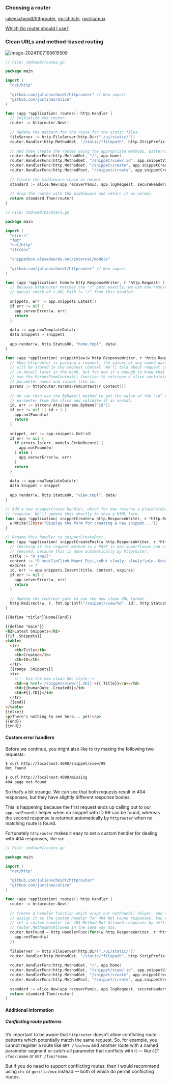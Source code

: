 ### Choosing a router

[julienschmidt/httprouter](https://github.com/julienschmidt/httprouter), [go-chi/chi](https://github.com/go-chi/chi), [gorilla/mux](https://github.com/gorilla/mux)

[Which Go router should I use?](https://www.alexedwards.net/blog/which-go-router-should-i-use)

### Clean URLs and method-based routing

![image-20241107195615509](./images/image-20241107195615509.png)

```go
// File: cmd/web/routes.go

package main 

import (  
  "net/http"    
  
  "github.com/julienschmidt/httprouter" // New import  
  "github.com/justinas/alice" 
)

func (app *application) routes() http.Handler {  
  // Initialize the router.
  router := httprouter.New()   
  
  // Update the pattern for the route for the static files.
  fileServer := http.FileServer(http.Dir("./ui/static/"))  
  router.Handler(http.MethodGet, "/static/*filepath", http.StripPrefix("/static", fileServer))   
  
  // And then create the routes using the appropriate methods, patterns and handlers.
  router.HandlerFunc(http.MethodGet, "/", app.home)   
  router.HandlerFunc(http.MethodGet, "/snippet/view/:id", app.snippetView)   
  router.HandlerFunc(http.MethodGet, "/snippet/create", app.snippetCreate)   
  router.HandlerFunc(http.MethodPost, "/snippet/create", app.snippetCreatePost)  
  
  // Create the middleware chain as normal.
  standard := alice.New(app.recoverPanic, app.logRequest, secureHeaders) 
  
  // Wrap the router with the middleware and return it as normal.
  return standard.Then(router)
}
```

```go
// File: cmd/web/handlers.go 

package main

import (    
  "errors"     
  "fmt"  
  "net/http"  
  "strconv"   
  
  "snippetbox.alexedwards.net/internal/models" 
  
  "github.com/julienschmidt/httprouter" // New import 
)

func (app *application) home(w http.ResponseWriter, r *http.Request) {   
  // Because httprouter matches the "/" path exactly, we can now remove the   
  // manual check of r.URL.Path != "/" from this handler.
    
  snippets, err := app.snippets.Latest()   
  if err != nil {     
    app.serverError(w, err)    
    return   
  }   
  
  data := app.newTemplateData(r)    
  data.Snippets = snippets   
  
  app.render(w, http.StatusOK, "home.tmpl", data) 
}

func (app *application) snippetView(w http.ResponseWriter, r *http.Request) {  
  // When httprouter is parsing a request, the values of any named parameters   
  // will be stored in the request context. We'll talk about request context  
  // in detail later in the book, but for now it's enough to know that you can 
  // use the ParamsFromContext() function to retrieve a slice containing these   
  // parameter names and values like so:   
  params := httprouter.ParamsFromContext(r.Context())   
  
  // We can then use the ByName() method to get the value of the "id" named   
  // parameter from the slice and validate it as normal.
  id, err := strconv.Atoi(params.ByName("id"))   
  if err != nil || id < 1 {     
    app.notFound(w)       
    return    
  }    
  
  snippet, err := app.snippets.Get(id)   
  if err != nil {       
    if errors.Is(err, models.ErrNoRecord) {  
      app.notFound(w)   
    } else {      
      app.serverError(w, err)   
    }       
    return   
  }   
  
  data := app.newTemplateData(r)  
  data.Snippet = snippet   
  
  app.render(w, http.StatusOK, "view.tmpl", data)
}

// Add a new snippetCreate handler, which for now returns a placeholder 
// response. We'll update this shortly to show a HTML form.
func (app *application) snippetCreate(w http.ResponseWriter, r *http.Request) {   
  w.Write([]byte("Display the form for creating a new snippet...")) 
} 

// Rename this handler to snippetCreatePost.
func (app *application) snippetCreatePost(w http.ResponseWriter, r *http.Request) {  
  // Checking if the request method is a POST is now superfluous and can be   
  // removed, because this is done automatically by httprouter.
  title := "O snail"  
  content := "O snail\nClimb Mount Fuji,\nBut slowly, slowly!\n\n– Kobayashi Issa"    
  expires := 7   
  id, err := app.snippets.Insert(title, content, expires)   
  if err != nil {    
    app.serverError(w, err)     
    return   
  }    
  
  // Update the redirect path to use the new clean URL format.
  http.Redirect(w, r, fmt.Sprintf("/snippet/view/%d", id), http.StatusSeeOther) 
}
```

```html
{{define "title"}}Home{{end}} 

{{define "main"}}    
<h2>Latest Snippets</h2>  
{{if .Snippets}}   
<table>     
  <tr>     
    <th>Title</th>  
    <th>Created</th>        
    <th>ID</th>     
  </tr>      
  {{range .Snippets}}   
  <tr>       
    <!-- Use the new clean URL style-->  
    <td><a href='/snippet/view/{{.ID}}'>{{.Title}}</a></td>   
    <td>{{humanDate .Created}}</td>    
    <td>#{{.ID}}</td>      
  </tr>   
  {{end}}  
</table>  
{{else}}    
<p>There's nothing to see here... yet!</p>  
{{end}} 
{{end}}
```

#### Custom error handlers

Before we continue, you might also like to try making the following two requests:

```sh
$ curl http://localhost:4000/snippet/view/99 
Not Found 

$ curl http://localhost:4000/missing 
404 page not found
```

So that’s a bit strange. We can see that both requests result in 404 responses, but they have slightly different response bodies.

This is happening because the first request ends up calling out to our `app.notFound()` helper when no snippet with ID 99 can be found, whereas the second response is returned automatically by `httprouter` when no matching route is found.

Fortunately `httprouter` makes it easy to set a custom handler for dealing with 404 responses, like so:

```go
// File: cmd/web/routes.go 

package main 

import (   
  "net/http"  
  
  "github.com/julienschmidt/httprouter"  
  "github.com/justinas/alice" 
)

func (app *application) routes() http.Handler {   
  router := httprouter.New()   
  
  // Create a handler function which wraps our notFound() helper, and then   
  // assign it as the custom handler for 404 Not Found responses. You can also  
  // set a custom handler for 405 Method Not Allowed responses by setting    
  // router.MethodNotAllowed in the same way too.
  router.NotFound = http.HandlerFunc(func(w http.ResponseWriter, r *http.Request) {   
    app.notFound(w)    
  })   
  
  fileServer := http.FileServer(http.Dir("./ui/static/"))  
  router.Handler(http.MethodGet, "/static/*filepath", http.StripPrefix("/static", fileServer))  
  
  router.HandlerFunc(http.MethodGet, "/", app.home)  
  router.HandlerFunc(http.MethodGet, "/snippet/view/:id", app.snippetView)     
  router.HandlerFunc(http.MethodGet, "/snippet/create", app.snippetCreate)  
  router.HandlerFunc(http.MethodPost, "/snippet/create", app.snippetCreatePost)  
  
  standard := alice.New(app.recoverPanic, app.logRequest, secureHeaders)  
  return standard.Then(router) 
}
```

#### Additional information

##### Conflicting route patterns

It’s important to be aware that `httprouter` doesn’t allow conflicting route patterns which potentially match the same request. So, for example, you cannot register a route like `GET /foo/new` and another route with a named parameter segment or catch-all parameter that conflicts with it — like `GET /foo/:name` or `GET /foo/*name`.

But if you do need to support conflicting routes, then I would recommend using `chi` or `gorilla/mux` instead — both of which do permit conflicting routes.